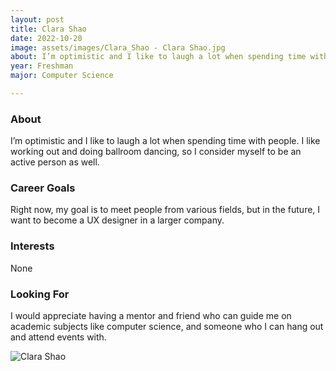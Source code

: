 ```yaml
---
layout: post
title: Clara Shao 
date: 2022-10-20
image: assets/images/Clara_Shao - Clara Shao.jpg
about: I’m optimistic and I like to laugh a lot when spending time with people. I like working out and doing ballroom dancing, so I consider myself to be an active person as well. 
year: Freshman
major: Computer Science

---
```


### About

I’m optimistic and I like to laugh a lot when spending time with people. I like working out and doing ballroom dancing, so I consider myself to be an active person as well. 

### Career Goals

Right now, my goal is to meet people from various fields, but in the future, I want to become a UX designer in a larger company.

### Interests

None

### Looking For

I would appreciate having a mentor and friend who can guide me on academic subjects like computer science, and someone who I can hang out and attend events with.

<div class="text-center my-5">
    <img src="https://sase-drexel.github.io/mentorship-2021/assets/images/Clara_Shao - Clara Shao.jpg" alt="Clara Shao" class="rounded post-img" />
</div>
